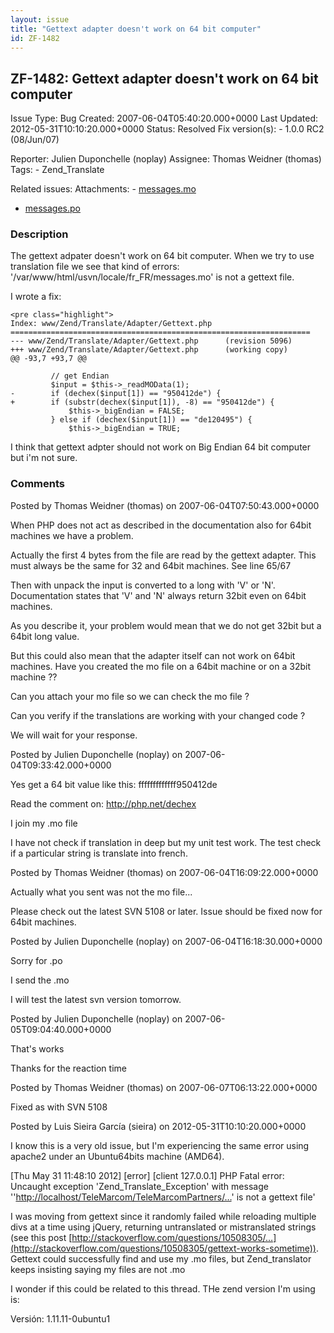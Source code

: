 ```yaml
---
layout: issue
title: "Gettext adapter doesn't work on 64 bit computer"
id: ZF-1482
---
```


ZF-1482: Gettext adapter doesn't work on 64 bit computer
--------------------------------------------------------

 Issue Type: Bug Created: 2007-06-04T05:40:20.000+0000 Last Updated: 2012-05-31T10:10:20.000+0000 Status: Resolved Fix version(s): - 1.0.0 RC2 (08/Jun/07)
 
 Reporter:  Julien Duponchelle (noplay)  Assignee:  Thomas Weidner (thomas)  Tags: - Zend\_Translate
 
 Related issues: 
 Attachments: - [messages.mo](/issues/secure/attachment/10521/messages.mo)
- [messages.po](/issues/secure/attachment/10520/messages.po)
 
### Description

The gettext adpater doesn't work on 64 bit computer. When we try to use translation file we see that kind of errors: '/var/www/html/usvn/locale/fr\_FR/messages.mo' is not a gettext file.

I wrote a fix:

 
    <pre class="highlight"> 
    Index: www/Zend/Translate/Adapter/Gettext.php
    ===================================================================
    --- www/Zend/Translate/Adapter/Gettext.php      (revision 5096)
    +++ www/Zend/Translate/Adapter/Gettext.php      (working copy)
    @@ -93,7 +93,7 @@
    
             // get Endian
             $input = $this->_readMOData(1);
    -        if (dechex($input[1]) == "950412de") {
    +        if (substr(dechex($input[1]), -8) == "950412de") {
                 $this->_bigEndian = FALSE;
             } else if (dechex($input[1]) == "de120495") {
                 $this->_bigEndian = TRUE;


I think that gettext adpter should not work on Big Endian 64 bit computer but i'm not sure.

 

 

### Comments

Posted by Thomas Weidner (thomas) on 2007-06-04T07:50:43.000+0000

When PHP does not act as described in the documentation also for 64bit machines we have a problem.

Actually the first 4 bytes from the file are read by the gettext adapter. This must always be the same for 32 and 64bit machines. See line 65/67

Then with unpack the input is converted to a long with 'V' or 'N'. Documentation states that 'V' and 'N' always return 32bit even on 64bit machines.

As you describe it, your problem would mean that we do not get 32bit but a 64bit long value.

But this could also mean that the adapter itself can not work on 64bit machines. Have you created the mo file on a 64bit machine or on a 32bit machine ??

Can you attach your mo file so we can check the mo file ?

Can you verify if the translations are working with your changed code ?

We will wait for your response.

 

 

Posted by Julien Duponchelle (noplay) on 2007-06-04T09:33:42.000+0000

Yes get a 64 bit value like this: fffffffffffff950412de

Read the comment on: <http://php.net/dechex>

I join my .mo file

I have not check if translation in deep but my unit test work. The test check if a particular string is translate into french.

 

 

Posted by Thomas Weidner (thomas) on 2007-06-04T16:09:22.000+0000

Actually what you sent was not the mo file...

Please check out the latest SVN 5108 or later. Issue should be fixed now for 64bit machines.

 

 

Posted by Julien Duponchelle (noplay) on 2007-06-04T16:18:30.000+0000

Sorry for .po

I send the .mo

I will test the latest svn version tomorrow.

 

 

Posted by Julien Duponchelle (noplay) on 2007-06-05T09:04:40.000+0000

That's works

Thanks for the reaction time

 

 

Posted by Thomas Weidner (thomas) on 2007-06-07T06:13:22.000+0000

Fixed as with SVN 5108

 

 

Posted by Luis Sieira García (sieira) on 2012-05-31T10:10:20.000+0000

I know this is a very old issue, but I'm experiencing the same error using apache2 under an Ubuntu64bits machine (AMD64).

[Thu May 31 11:48:10 2012] [error] [client 127.0.0.1] PHP Fatal error: Uncaught exception 'Zend\_Translate\_Exception' with message ''[http://localhost/TeleMarcom/TeleMarcomPartners/…](http://localhost/TeleMarcom/TeleMarcomPartners/locale/es_ES.mo)' is not a gettext file'

I was moving from gettext since it randomly failed while reloading multiple divs at a time using jQuery, returning untranslated or mistranslated strings (see this post [http://stackoverflow.com/questions/10508305/…](http://stackoverflow.com/questions/10508305/gettext-works-sometime)). Gettext could successfully find and use my .mo files, but Zend\_translator keeps insisting saying my files are not .mo

I wonder if this could be related to this thread. THe zend version I'm using is:

Versión: 1.11.11-0ubuntu1

 

 